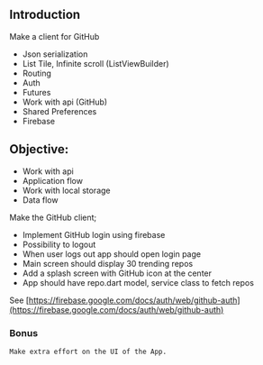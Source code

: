 ## Introduction

Make a client for GitHub

- Json serialization
- List Tile, Infinite scroll (ListViewBuilder)
- Routing
- Auth
- Futures
- Work with api (GitHub)
- Shared Preferences
- Firebase

## Objective:

- Work with api
- Application flow
- Work with local storage
- Data flow

Make the GitHub client;

- Implement GitHub login using firebase
- Possibility to logout
- When user logs out app should open login page
- Main screen should display 30 trending repos
- Add a splash screen with GitHub icon at the center
- App should have repo.dart model, service class to fetch repos

See [https://firebase.google.com/docs/auth/web/github-auth](https://firebase.google.com/docs/auth/web/github-auth)

### **Bonus**
    Make extra effort on the UI of the App.
